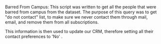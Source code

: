 Barred From Campus:
This script was written to get all the people that were barred from campus from the dataset. The purpose of this query was to get "do not contact" list, 
to make sure we never contact them through mail, email, and remove them from all subscriptions.

This information is then used to update our CRM, therefore setting all their contact preferences to 'No' .

